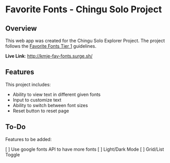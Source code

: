 # Favorite Fonts - Chingu Solo Project

## Overview
This web app was created for the Chingu Solo Explorer Project. The project follows the [Favorite Fonts Tier 1](https://github.com/chingu-voyages/soloproject-tier1-favfonts) guidelines.

**Live Link**: http://kmje-fav-fonts.surge.sh/

## Features

This project includes:

* Ability to view text in different given fonts
* Input to customize text
* Ability to switch between font sizes
* Reset button to reset page

## To-Do

Features to be added:

[ ] Use google fonts API to have more fonts
[ ] Light/Dark Mode
[ ] Grid/List Toggle